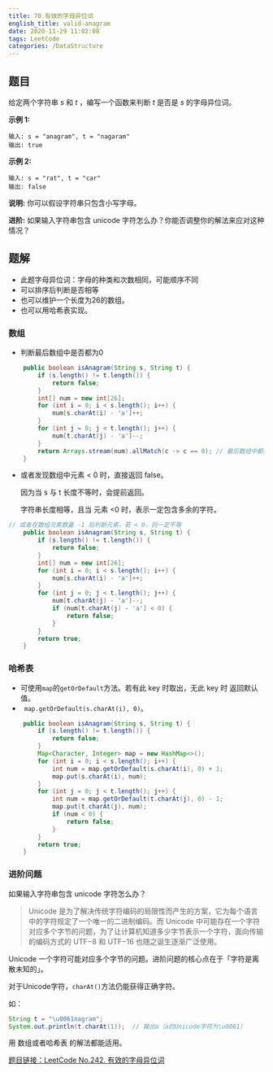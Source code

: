 ```yaml
---
title: 70.有效的字母异位词
english_title: valid-anagram
date: 2020-11-29 11:02:08
tags: LeetCode
categories: /DataStructure
---
```


## 题目

给定两个字符串 *s* 和 *t* ，编写一个函数来判断 *t* 是否是 *s* 的字母异位词。

**示例 1:**

```
输入: s = "anagram", t = "nagaram"
输出: true
```

**示例 2:**

```
输入: s = "rat", t = "car"
输出: false
```

**说明:**
你可以假设字符串只包含小写字母。

**进阶:**
如果输入字符串包含 unicode 字符怎么办？你能否调整你的解法来应对这种情况？

## 题解

* 此题字母异位词：字母的种类和次数相同，可能顺序不同
* 可以排序后判断是否相等
* 也可以维护一个长度为26的数组。
* 也可以用哈希表实现。

### 数组

* 判断最后数组中是否都为0

```java
    public boolean isAnagram(String s, String t) {
        if (s.length() != t.length()) {
            return false;
        }
        int[] num = new int[26];
        for (int i = 0; i < s.length(); i++) {
            num[s.charAt(i) - 'a']++;
        }
        for (int j = 0; j < t.length(); j++) {
            num[t.charAt(j) - 'a']--;
        }
        return Arrays.stream(num).allMatch(c -> c == 0); // 最后数组中都为0
    }
```

* 或者发现数组中元素 < 0 时，直接返回 false。

  因为当 s 与 t 长度不等时，会提前返回。

  字符串长度相等，且当 元素 <0 时，表示一定包含多余的字符。

```java
// 或者在数组元素数量 -1 后判断元素，若 < 0，则一定不等
    public boolean isAnagram(String s, String t) {
        if (s.length() != t.length()) {
            return false;
        }
        int[] num = new int[26];
        for (int i = 0; i < s.length(); i++) {
            num[s.charAt(i) - 'a']++;
        }
        for (int j = 0; j < t.length(); j++) {
            num[t.charAt(j) - 'a']--;
            if (num[t.charAt(j) - 'a'] < 0) {
                return false;
            }
        }
        return true;
    }
```

### 哈希表

* 可使用`map`的`getOrDefault`方法。若有此 key 时取出，无此 key 时 返回默认值。
* ` map.getOrDefault(s.charAt(i), 0)`。

```java
    public boolean isAnagram(String s, String t) {
        if (s.length() != t.length()) {
            return false;
        }
        Map<Character, Integer> map = new HashMap<>();
        for (int i = 0; i < s.length(); i++) {
            int num = map.getOrDefault(s.charAt(i), 0) + 1;
            map.put(s.charAt(i), num);
        }
        for (int j = 0; j < t.length(); j++) {
            int num = map.getOrDefault(t.charAt(j), 0) - 1;
            map.put(t.charAt(j), num);
            if (num < 0) {
                return false;
            }
        }
        return true;
    }
```

### 进阶问题

如果输入字符串包含 unicode 字符怎么办？

> Unicode 是为了解决传统字符编码的局限性而产生的方案，它为每个语言中的字符规定了一个唯一的二进制编码。而 Unicode 中可能存在一个字符对应多个字节的问题，为了让计算机知道多少字节表示一个字符，面向传输的编码方式的 UTF−8 和 UTF−16 也随之诞生逐渐广泛使用。
>

Unicode 一个字符可能对应多个字节的问题。进阶问题的核心点在于「字符是离散未知的」。

对于Unicode字符，`charAt()`方法仍能获得正确字符。

如：

```java
String t = "\u0061nagram";
System.out.println(t.charAt(1));  // 输出a（a的Unicode字符为\u0061）
```

用 数组或者哈希表 的解法都能适用。

[题目链接：LeetCode No.242. 有效的字母异位词](https://leetcode-cn.com/problems/valid-anagram/)

